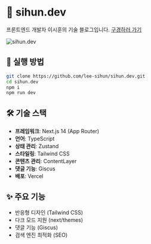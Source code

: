 # 💫 sihun.dev

프론트엔드 개발자 이시훈의 기술 블로그입니다. [구경하러 가기](https://sihun.dev/blog)

![sihun.dev](https://i.postimg.cc/Vvx4gMPG/2024-07-11-7-15-23.png)


## 🚀 실행 방법

```bash
git clone https://github.com/lee-sihun/sihun.dev.git
cd sihun.dev
npm i
npm run dev
```

## 🛠 기술 스택

- **프레임워크**: Next.js 14 (App Router)
- **언어**: TypeScript
- **상태 관리**: Zustand
- **스타일링**: Tailwind CSS
- **콘텐츠 관리**: ContentLayer
- **댓글 기능**: Giscus
- **배포**: Vercel

## ✨ 주요 기능

- 반응형 디자인 (Tailwind CSS)
- 다크 모드 지원 (next/themes)
- 댓글 기능 (Giscus)
- 검색 엔진 최적화 (SEO)

